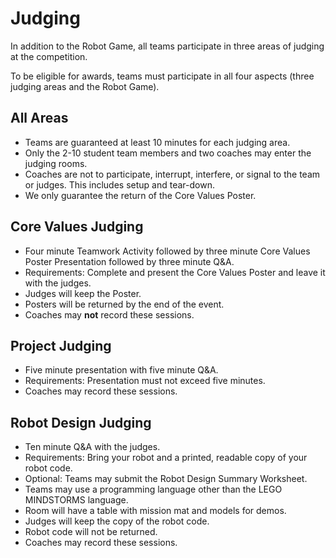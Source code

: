 # Judging
In addition to the Robot Game, all teams participate in three areas of judging at the competition. 

To be eligible for awards, teams must participate in all four aspects (three judging areas and the Robot Game).

## All Areas
* Teams are guaranteed at least 10 minutes for each judging area.
* Only the 2-10 student team members and two coaches may enter the judging rooms.
* Coaches are not to participate, interrupt, interfere, or signal to the team or judges. This includes setup and tear-down.
* We only guarantee the return of the Core Values Poster.

## Core Values Judging
* Four minute Teamwork Activity followed by three minute Core Values Poster Presentation followed by three minute Q&A.
* Requirements: Complete and present the Core Values Poster and leave it with the judges.
* Judges will keep the Poster.
* Posters will be returned by the end of the event.
* Coaches may **not** record these sessions.

## Project Judging
* Five minute presentation with five minute Q&A.
* Requirements: Presentation must not exceed five minutes.
* Coaches may record these sessions.

## Robot Design Judging
* Ten minute Q&A with the judges.
* Requirements: Bring your robot and a printed, readable copy of your robot code.
* Optional: Teams may submit the Robot Design Summary Worksheet.
* Teams may use a programming language other than the LEGO MINDSTORMS language.
* Room will have a table with mission mat and models for demos.
* Judges will keep the copy of the robot code.
* Robot code will not be returned.
* Coaches may record these sessions.
